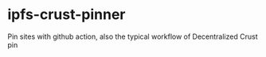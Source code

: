 # ipfs-crust-pinner
Pin sites with github action, also the typical workflow of Decentralized Crust pin
